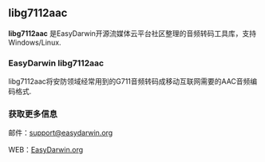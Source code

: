 ## libg7112aac ##

**libg7112aac** 是EasyDarwin开源流媒体云平台社区整理的音频转码工具库，支持Windows/Linux.

### EasyDarwin libg7112aac ###

libg7112aac将安防领域经常用到的G711音频转码成移动互联网需要的AAC音频编码格式.

### 获取更多信息 ###

邮件：[support@easydarwin.org](mailto:support@easydarwin.org) 

WEB：[EasyDarwin.org](http://www.easydarwin.org)
